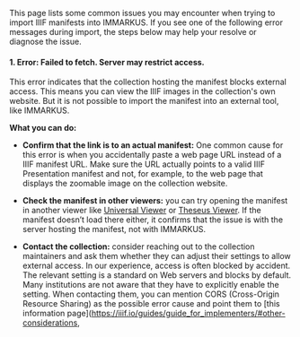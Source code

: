 This page lists some common issues you may encounter when trying to import IIIF manifests into IMMARKUS. If you see one of the following error messages during import, the steps below may help your resolve or diagnose the issue.

#### 1. Error: __Failed to fetch. Server may restrict access.__

This error indicates that the collection hosting the manifest blocks external access. This means you can view the IIIF images in the collection's own website. But it is not possible to import the manifest into an external tool, like IMMARKUS.

__What you can do:__

- __Confirm that the link is to an actual manifest:__ One common cause for this error is when you accidentally paste a web page URL instead of a IIIF manifest URL. Make sure the URL actually points to a valid IIIF Presentation manifest and not, for example, to the web page that displays the zoomable image on the collection website.

- __Check the manifest in other viewers:__ you can try opening the manifest in another viewer like [Universal Viewer](https://universalviewer.io/) or [Theseus Viewer](https://theseusviewer.org/). If the manifest doesn’t load there either, it confirms that the issue is with the server hosting the manifest, not with IMMARKUS.

- __Contact the collection:__ consider reaching out to the collection maintainers and ask them whether they can adjust their settings to allow external access. In our experience, access is often blocked by accident. The relevant setting is a standard on Web servers and blocks by default. Many institutions are not aware that they have to explicitly enable the setting. When contacting them, you can mention CORS (Cross-Origin Resource Sharing) as the possible error cause and point them to [this information page](https://iiif.io/guides/guide_for_implementers/#other-considerations,



